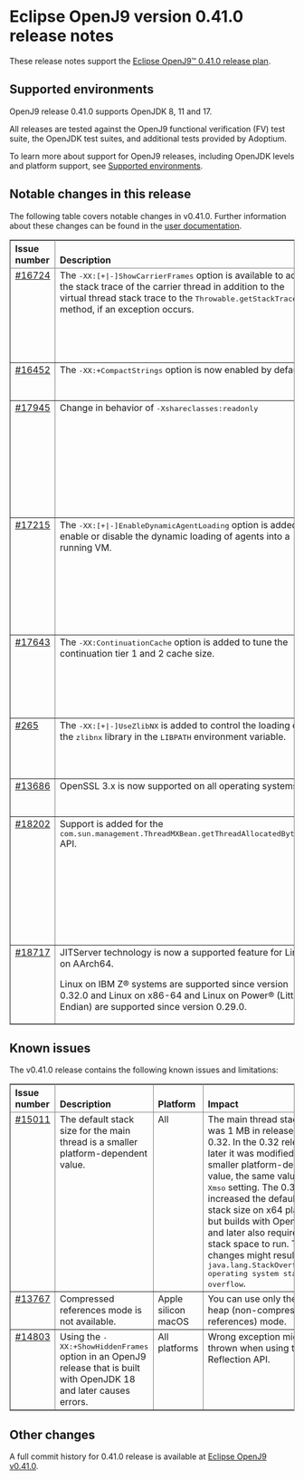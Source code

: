 <!--
* Copyright (c) 2023 IBM Corp. and others
*
* This program and the accompanying materials are made
* available under the terms of the Eclipse Public License 2.0
* which accompanies this distribution and is available at
* https://www.eclipse.org/legal/epl-2.0/ or the Apache
* License, Version 2.0 which accompanies this distribution and
* is available at https://www.apache.org/licenses/LICENSE-2.0.
*
* This Source Code may also be made available under the
* following Secondary Licenses when the conditions for such
* availability set forth in the Eclipse Public License, v. 2.0
* are satisfied: GNU General Public License, version 2 with
* the GNU Classpath Exception [1] and GNU General Public
* License, version 2 with the OpenJDK Assembly Exception [2].
*
* [1] https://www.gnu.org/software/classpath/license.html
* [2] https://openjdk.org/legal/assembly-exception.html
*
* SPDX-License-Identifier: EPL-2.0 OR Apache-2.0 OR GPL-2.0-only WITH Classpath-exception-2.0 OR GPL-2.0-only WITH OpenJDK-assembly-exception-1.0
-->

# Eclipse OpenJ9 version 0.41.0 release notes

These release notes support the [Eclipse OpenJ9&trade; 0.41.0 release plan](https://projects.eclipse.org/projects/technology.openj9/releases/0.41.0/plan).

## Supported environments

OpenJ9 release 0.41.0 supports OpenJDK 8, 11 and 17.

All releases are tested against the OpenJ9 functional verification (FV) test suite, the OpenJDK test suites, and additional tests provided by Adoptium.

To learn more about support for OpenJ9 releases, including OpenJDK levels and platform support, see [Supported environments](https://eclipse.org/openj9/docs/openj9_support/index.html).

## Notable changes in this release

The following table covers notable changes in v0.41.0. Further information about these changes can be found in the [user documentation](https://www.eclipse.org/openj9/docs/version0.41/).

<table cellpadding="4" cellspacing="0" summary="" width="100%" rules="all" frame="border" border="1"><thead align="left">
<tr>
<th valign="bottom">Issue number</th>
<th valign="bottom">Description</th>
<th valign="bottom">Version / Platform</th>
<th valign="bottom">Impact</th>
</tr>
</thead>
<tbody>

<tr>
<td valign="top"><a href="https://github.com/eclipse-openj9/openj9/issues/16724">#16724</a></td>
<td valign="top">The <tt>-XX:[+|-]ShowCarrierFrames</tt> option is available to add the stack trace of the carrier thread in addition to the virtual thread stack trace to the <tt>Throwable.getStackTrace()</tt> method, if an exception occurs.</td>
<td valign="top">OpenJDK 21 and later</td>
<td valign="top">A VM maintains multiple platform threads that are used as carrier threads to run the virtual threads. Earlier, if an exception occurred on running the virtual threads, the thread dumps did not include stack frames from the carrier thread's stack. You can use the <tt>-XX:+ShowCarrierFrames</tt> option to add the stack trace of the carrier thread in addition to the virtual thread stack trace to the <tt>Throwable.getStackTrace()</tt> method, if an exception occurs. </td>
</tr>

<tr>
<td valign="top"><a href="https://github.com/eclipse-openj9/openj9/issues/16452">#16452</a></td>
<td valign="top">The <tt>-XX:+CompactStrings</tt> option is now enabled by default</td>
<td valign="top">OpenJDK 11 and later</td>
<td valign="top">Like HotSpot, the <tt>-XX:+CompactStrings</tt> option is now enabled by default on Java&trade; 11 and later. In the earlier versions, this option is disabled by default.</td>
</tr>

<tr>
<td valign="top"><a href="https://github.com/eclipse-openj9/openj9/issues/17945">#17945</a></td>
<td valign="top">Change in behavior of <tt>-Xshareclasses:readonly</tt></td>
<td valign="top">All versions (Linux&reg;)</td>
<td valign="top">In the earlier releases, if the <tt>-Xshareclasses:readonly</tt> option and the JITServer AOT cache feature were both enabled at the same time at a JITServer client, the client could not use the JITServer AOT cache because the cache for storing data that the JITServer AOT cache needed was read-only.
Now, with the change in behavior of the <tt>-Xshareclasses:readonly</tt> option, the shared class cache startup creates a temporary new (writable) top layer that the JITServer AOT cache can use to store data that it needs to function.</td>
</tr>
<tr>
<td valign="top"><a href="https://github.com/eclipse-openj9/openj9/issues/17215">#17215</a></td>
<td valign="top">The <tt>-XX:[+|-]EnableDynamicAgentLoading</tt> option is added to enable or disable the dynamic loading of agents into a running VM.</tt></td>
<td valign="top">All versions</td>
<td valign="top">With the Attach API, your application can load an agent dynamically into a running VM to run tasks. You can disable the dynamic loading of the agents into a VM after startup with the <tt>-XX:-EnableDynamicAgentLoading</tt> option to prevent the misuse of the Attach API to dynamically load an agent without the approval of the application owner.<br>For Java 21 and later, warnings are issued when the agents are loaded dynamically without specifying the <tt>-XX:+EnableDynamicAgentLoading</tt> option and the same agents were not loaded before.</td>
</tr>
<tr>
<td valign="top"><a href="https://github.com/eclipse-openj9/openj9/issues/17643">#17643</a></td>
<td valign="top">The <tt>-XX:ContinuationCache</tt> option is added to tune the continuation tier 1 and 2 cache size.</tt></td>
<td valign="top">OpenJDK 21 and later</td>
<td valign="top">New continuations can reuse the cached structure instead of allocating new memory for it. The continuation cache is implemented in two tiers, tier 1 and tier 2. You can set the maximum size for the two tiers with the <tt>-XX:ContinuationCache</tt> option. If an application uses more than 10000 virtual threads, setting a larger cache size might improve performance.</td>
</tr>
<tr>
<td valign="top"><a href="https://github.com/ibmruntimes/openj9-openjdk-jdk17/pull/265">#265</a></td>
<td valign="top">The <tt>-XX:[+|-]UseZlibNX</tt> is added to control the loading of the <tt>zlibnx</tt> library in the <tt>LIBPATH</tt> environment variable.</td>
<td valign="top">All versions (AIX&reg;)</td>
<td valign="top">The AIX system adds the <tt>zlibNX</tt> library location, if available, to the <tt>LIBPATH</tt> variable by default. But, having the <tt>zlibNX</tt> library directory location in the <tt>LIBPATH</tt> variable might cause some issues. You can disable adding of the <tt>zlibNX</tt> library location to that variable with the <tt>-XX:-UseZlibNX</tt> option.</td>
</tr>
<tr>
<td valign="top"><a href="https://github.com/eclipse-openj9/openj9/issues/13686">#13686</a></td>
<td valign="top">OpenSSL 3.x is now supported on all operating systems.</td>
<td valign="top">All versions</td>
<td valign="top">In the earlier releases, OpenSSL 3.x was supported only on Linux. Now, OpenSSL 3.x is supported on all operating systems.</td>
</tr>
<tr>
<td valign="top"><a href="https://github.com/eclipse-openj9/openj9/issues/18202">#18202</a></td>
<td valign="top">Support is added for the <tt>com.sun.management.ThreadMXBean.getThreadAllocatedBytes()</tt> API.</td>
<td valign="top">All versions (All operating systems except z/OS&reg;)</td>
<td valign="top">In the earlier releases, thread memory allocation measurement was not supported. With this release, the OpenJ9 VM implementation supports thread memory allocation measurement (<tt>com.sun.management.ThreadMXBean.getThreadAllocatedBytes()</tt> API). The <tt>isThreadAllocatedMemorySupported()</tt> method now returns true instead of false. The <tt>setThreadAllocatedMemoryEnabled()</tt> and <tt>isThreadAllocatedMemoryEnabled()</tt> methods do not throw the "UnsupportedOperationException" error now and are enabled by default.</td>
</tr>
<tr><td valign="top"><a href="https://github.com/eclipse-openj9/openj9/issues/18717">#18717</td>
<td valign="top">JITServer technology is now a supported feature for Linux on AArch64.

 Linux on IBM Z&reg; systems are supported since version 0.32.0 and Linux on x86-64 and Linux on Power&reg; (Little Endian) are supported since version 0.29.0.</td>
<td valign="top">All versions (Linux on AArch64)</td>
<td valign="top">JITServer decouples the JIT compiler from the OpenJ9 VM, freeing up CPU and memory for an application. JITServer then runs in its own process, either locally or on a remote machine, where resources can be separately managed.</td>
</tr>

</tbody>
</table>

## Known issues

The v0.41.0 release contains the following known issues and limitations:

<table cellpadding="4" cellspacing="0" summary="" width="100%" rules="all" frame="border" border="1">
<thead align="left">
<tr>
<th valign="bottom">Issue number</th>
<th valign="bottom">Description</th>
<th valign="bottom">Platform</th>
<th valign="bottom">Impact</th>
<th valign="bottom">Workaround</th>
</tr>
</thead>

<tbody>
<tr>
<td valign="top"><a href="https://github.com/eclipse-openj9/openj9/issues/15011">#15011</a></td>
<td valign="top">The default stack size for the main thread is a smaller platform-dependent value.</td>
<td valign="top">All</td>
<td valign="top">The main thread stack size was 1 MB in releases before 0.32. In the 0.32 release and later it was modified to a smaller
platform-dependent value, the same value as the <tt>-Xmso</tt> setting. The 0.33 release increased the default <tt>-Xmso</tt> stack size
on x64 platforms, but builds with OpenJDK 17 and later also require more stack space to run. These changes might result in a
<tt>java.lang.StackOverflowError: operating system stack overflow</tt>.</td>
<td valign="top">Use <tt>-Xmso</tt> to set the default stack size. See the default value by using <tt>-verbose:sizes</tt>.</td>
</tr>

<tr>
<td valign="top"><a href="https://github.com/eclipse-openj9/openj9/issues/13767">#13767</a></td>
<td valign="top">Compressed references mode is not available.</td>
<td valign="top">Apple silicon macOS</td>
<td valign="top">You can use only the large heap (non-compressed references) mode.</td>
<td valign="top">None</td>
</tr>

<tr>
<td valign="top"><a href="https://github.com/eclipse-openj9/openj9/issues/14803">#14803</a></td>
<td valign="top">Using the <tt>-XX:+ShowHiddenFrames</tt> option in an OpenJ9 release that is built with OpenJDK 18 and later causes errors.</td>
<td valign="top">All platforms</td>
<td valign="top">Wrong exception might be thrown when using the Reflection API.</td>
<td valign="top">Avoid using the <tt>-XX:+ShowHiddenFrames</tt> option with OpenJDK 18 and later.</td>
</tr>

</tbody>
</table>

## Other changes

A full commit history for 0.41.0 release is available at [Eclipse OpenJ9 v0.41.0](https://github.com/eclipse-openj9/openj9/releases/tag/openj9-0.41.0).
